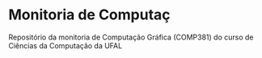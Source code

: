 # Monitoria de Computaç
Repositório da monitoria de Computação Gráfica (COMP381) do curso de Ciências da Computação da UFAL
